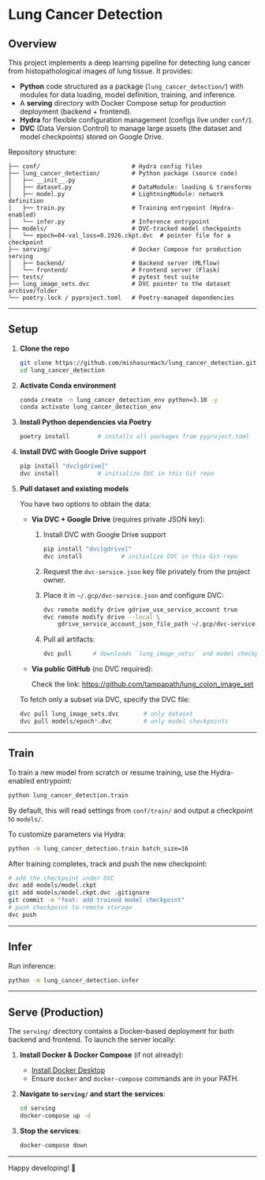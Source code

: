 # Lung Cancer Detection

## Overview

This project implements a deep learning pipeline for detecting lung cancer from histopathological images of lung tissue. It provides:

* **Python** code structured as a package (`lung_cancer_detection/`) with modules for data loading, model definition, training, and inference.
* A **serving** directory with Docker Compose setup for production deployment (backend + frontend).
* **Hydra** for flexible configuration management (configs live under `conf/`).
* **DVC** (Data Version Control) to manage large assets (the dataset and model checkpoints) stored on Google Drive.

Repository structure:

```
├── conf/                          # Hydra config files
├── lung_cancer_detection/         # Python package (source code)
│   ├── __init__.py
│   ├── dataset.py                 # DataModule: loading & transforms
│   ├── model.py                   # LightningModule: network definition
│   ├── train.py                   # Training entrypoint (Hydra-enabled)
│   └── infer.py                   # Inference entrypoint
├── models/                        # DVC-tracked model checkpoints
│   └── epoch=04-val_loss=0.1926.ckpt.dvc  # pointer file for a checkpoint
├── serving/                       # Docker Compose for production serving
│   ├── backend/                   # Backend server (MLflow)
│   └── frontend/                  # Frontend server (Flask)
├── tests/                         # pytest test suite
├── lung_image_sets.dvc            # DVC pointer to the dataset archive/folder
└── poetry.lock / pyproject.toml   # Poetry-managed dependencies
```

---

## Setup

1. **Clone the repo**

   ```bash
   git clone https://github.com/mishasurmach/lung_cancer_detection.git
   cd lung_cancer_detection
   ```

2. **Activate Conda environment**

   ```bash
   conda create -n lung_cancer_detection_env python=3.10 -y
   conda activate lung_cancer_detection_env
   ````

3. **Install Python dependencies via Poetry**

   ```bash
   poetry install        # installs all packages from pyproject.toml
   ```


4. **Install DVC with Google Drive support**

   ```bash
   pip install "dvc[gdrive]"
   dvc install           # initialize DVC in this Git repo
   ```

4. **Pull dataset and existing models**

   You have two options to obtain the data:

   * **Via DVC + Google Drive** (requires private JSON key):

     1. Install DVC with Google Drive support

         ```bash
         pip install "dvc[gdrive]"
         dvc install           # initialize DVC in this Git repo
         ```
     2. Request the `dvc-service.json` key file privately from the project owner.
     3. Place it in `~/.gcp/dvc-service.json` and configure DVC:

        ```bash
        dvc remote modify drive gdrive_use_service_account true
        dvc remote modify drive --local \
            gdrive_service_account_json_file_path ~/.gcp/dvc-service.json
        ```
     4. Pull all artifacts:

        ```bash
        dvc pull      # downloads `lung_image_sets/` and model checkpoints
        ```

   * **Via public GitHub** (no DVC required):

     Check the link: https://github.com/tampapath/lung_colon_image_set

   To fetch only a subset via DVC, specify the DVC file:

   ```bash
   dvc pull lung_image_sets.dvc       # only dataset
   dvc pull models/epoch*.dvc         # only model checkpoints
   ```

---

## Train

To train a new model from scratch or resume training, use the Hydra-enabled entrypoint:

```bash
python lung_cancer_detection.train
```

By default, this will read settings from `conf/train/` and output a checkpoint to `models/`.

To customize parameters via Hydra:

```bash
python -m lung_cancer_detection.train batch_size=16
```

After training completes, track and push the new checkpoint:

```bash
# add the checkpoint under DVC
dvc add models/model.ckpt
git add models/model.ckpt.dvc .gitignore
git commit -m "feat: add trained model checkpoint"
# push checkpoint to remote storage
dvc push
```

---

## Infer

Run inference:

```bash
python -m lung_cancer_detection.infer
```

---

## Serve (Production)

The `serving/` directory contains a Docker-based deployment for both backend and frontend. To launch the server locally:

1. **Install Docker & Docker Compose** (if not already):

   * [Install Docker Desktop](https://www.docker.com/products/docker-desktop)
   * Ensure `docker` and `docker-compose` commands are in your PATH.

2. **Navigate to `serving/` and start the services**:

   ```bash
   cd serving
   docker-compose up -d
   ```

3. **Stop the services**:

   ```bash
   docker-compose down
   ```
---

Happy developing! 🚀
